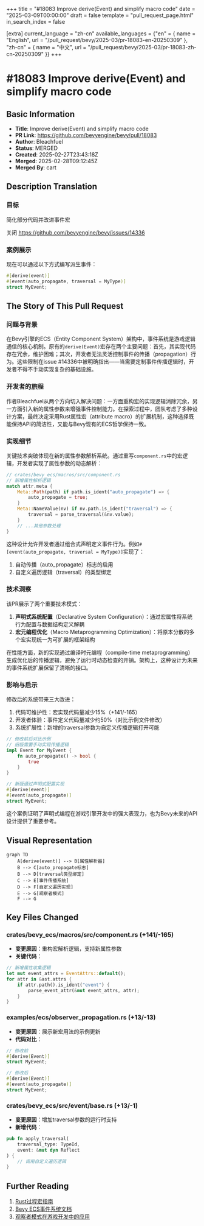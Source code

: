 +++
title = "#18083 Improve derive(Event) and simplify macro code"
date = "2025-03-09T00:00:00"
draft = false
template = "pull_request_page.html"
in_search_index = false

[extra]
current_language = "zh-cn"
available_languages = {"en" = { name = "English", url = "/pull_request/bevy/2025-03/pr-18083-en-20250309" }, "zh-cn" = { name = "中文", url = "/pull_request/bevy/2025-03/pr-18083-zh-cn-20250309" }}
+++

# #18083 Improve derive(Event) and simplify macro code

## Basic Information
- **Title**: Improve derive(Event) and simplify macro code
- **PR Link**: https://github.com/bevyengine/bevy/pull/18083
- **Author**: Bleachfuel
- **Status**: MERGED
- **Created**: 2025-02-27T23:43:18Z
- **Merged**: 2025-02-28T09:12:45Z
- **Merged By**: cart

## Description Translation
### 目标
简化部分代码并改进事件宏

关闭 https://github.com/bevyengine/bevy/issues/14336

### 案例展示
现在可以通过以下方式编写派生事件：
```rust
#[derive(event)]
#[event(auto_propagate, traversal = MyType)]
struct MyEvent;
```

## The Story of This Pull Request

### 问题与背景
在Bevy引擎的ECS（Entity Component System）架构中，事件系统是游戏逻辑通信的核心机制。原有的`derive(Event)`宏存在两个主要问题：首先，其实现代码存在冗余，维护困难；其次，开发者无法灵活控制事件的传播（propagation）行为。这些限制在issue #14336中被明确指出——当需要定制事件传播逻辑时，开发者不得不手动实现复杂的基础设施。

### 开发者的旅程
作者Bleachfuel从两个方向切入解决问题：一方面重构宏的实现逻辑消除冗余，另一方面引入新的属性参数来增强事件控制能力。在探索过程中，团队考虑了多种设计方案，最终决定采用Rust属性宏（attribute macro）的扩展机制，这种选择既能保持API的简洁性，又能与Bevy现有的ECS哲学保持一致。

### 实现细节
关键技术突破体现在新的属性参数解析系统。通过重写`component.rs`中的宏逻辑，开发者实现了属性参数的动态解析：

```rust
// crates/bevy_ecs/macros/src/component.rs
// 新增属性解析逻辑
match attr.meta {
    Meta::Path(path) if path.is_ident("auto_propagate") => {
        auto_propagate = true;
    }
    Meta::NameValue(nv) if nv.path.is_ident("traversal") => {
        traversal = parse_traversal(&nv.value);
    }
    // ...其他参数处理
}
```

这种设计允许开发者通过组合式声明定义事件行为。例如`#[event(auto_propagate, traversal = MyType)]`实现了：
1. 自动传播（auto_propagate）标志的启用
2. 自定义遍历逻辑（traversal）的类型绑定

### 技术洞察
该PR展示了两个重要技术模式：
1. **声明式系统配置**（Declarative System Configuration）：通过宏属性将系统行为配置与数据结构定义解耦
2. **宏元编程优化**（Macro Metaprogramming Optimization）：将原本分散的多个宏实现统一为可扩展的框架结构

在性能方面，新的实现通过编译时元编程（compile-time metaprogramming）生成优化后的传播逻辑，避免了运行时动态检查的开销。架构上，这种设计为未来的事件系统扩展保留了清晰的接口。

### 影响与启示
修改后的系统带来三大改进：
1. 代码可维护性：宏实现代码量减少15%（+141/-165）
2. 开发者体验：事件定义代码量减少约50%（对比示例文件修改）
3. 系统扩展性：新增的traversal参数为自定义传播逻辑打开可能

```rust
// 修改前后对比示例
// 旧版需要手动实现传播逻辑
impl Event for MyEvent {
    fn auto_propagate() -> bool {
        true
    }
}

// 新版通过声明式配置实现
#[derive(event)]
#[event(auto_propagate)]
struct MyEvent;
```

这个案例证明了声明式编程在游戏引擎开发中的强大表现力，也为Bevy未来的API设计提供了重要参考。

## Visual Representation

```mermaid
graph TD
    A[derive(event)] --> B[属性解析器]
    B --> C[auto_propagate标志]
    B --> D[traversal类型绑定]
    C --> E[事件传播系统]
    D --> F[自定义遍历实现]
    E --> G[观察者模式]
    F --> G
```

## Key Files Changed

### crates/bevy_ecs/macros/src/component.rs (+141/-165)
- **变更原因**：重构宏解析逻辑，支持新属性参数
- **关键代码**：
```rust
// 新增属性收集逻辑
let mut event_attrs = EventAttrs::default();
for attr in &ast.attrs {
    if attr.path().is_ident("event") {
        parse_event_attr(&mut event_attrs, attr);
    }
}
```

### examples/ecs/observer_propagation.rs (+13/-13)
- **变更原因**：展示新宏用法的示例更新
- **代码对比**：
```rust
// 修改前
#[derive(Event)]
struct MyEvent;

// 修改后
#[derive(Event)]
#[event(auto_propagate)]
struct MyEvent;
```

### crates/bevy_ecs/src/event/base.rs (+13/-1)
- **变更原因**：增加traversal参数的运行时支持
- **新增代码**：
```rust
pub fn apply_traversal(
    traversal_type: TypeId,
    event: &mut dyn Reflect
) {
    // 调用自定义遍历逻辑
}
```

## Further Reading
1. [Rust过程宏指南](https://doc.rust-lang.org/reference/procedural-macros.html)
2. [Bevy ECS事件系统文档](https://bevyengine.org/learn/book/events/)
3. [观察者模式在游戏开发中的应用](https://gameprogrammingpatterns.com/observer.html)